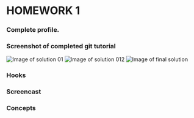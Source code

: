# HOMEWORK 1 

### Complete profile.
### Screenshot of completed git tutorial
![Image of solution 01](https://github.com/viniciuscabral20/VCAB-if1004/blob/master/imgs/solucao01.PNG)
![Image of solution 012](https://github.com/viniciuscabral20/VCAB-if1004/blob/master/imgs/solucao02.PNG)
![Image of final solution](https://github.com/viniciuscabral20/VCAB-if1004/blob/master/imgs/solucaoFinal.PNG)
### Hooks 
### Screencast 
### Concepts 